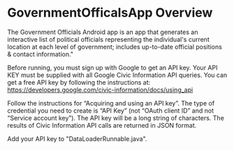 # **GovernmentOfficalsApp Overview**

The Government Officials Android app is an app that generates an interactive list of political officials representing the individual's current location at each level of government; includes up-to-date official positions & contact information."

Before running, you must sign up with Google to get an API key. Your API KEY must be supplied with all Google Civic Information API queries. You can get a free API key by following the instructions at: https://developers.google.com/civic-information/docs/using_api

Follow the instructions for “Acquiring and using an API key”. The type of credential you need to create is “API Key” (not “OAuth client ID” and not “Service account key”). The API key will be a long string of characters. The results of Civic Information API calls are returned in JSON format.

Add your API key to "DataLoaderRunnable.java".
